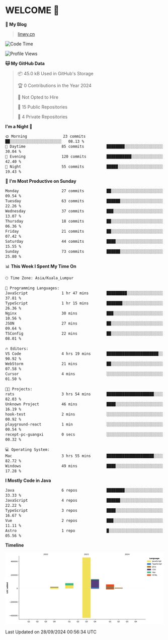 # WELCOME 👋

**🐶 My Blog**
> [linwy.cn](linwy.cn)

<!--START_SECTION:waka-->
![Code Time](http://img.shields.io/badge/Code%20Time-1%2C028%20hrs%2033%20mins-blue)

![Profile Views](http://img.shields.io/badge/Profile%20Views-1-blue)

**🐱 My GitHub Data** 

> 📦 45.0 kB Used in GitHub's Storage 
 > 
> 🏆 0 Contributions in the Year 2024
 > 
> 🚫 Not Opted to Hire
 > 
> 📜 15 Public Repositories 
 > 
> 🔑 4 Private Repositories 
 > 
**I'm a Night 🦉** 

```text
🌞 Morning                23 commits          ██░░░░░░░░░░░░░░░░░░░░░░░   08.13 % 
🌆 Daytime                85 commits          ████████░░░░░░░░░░░░░░░░░   30.04 % 
🌃 Evening                120 commits         ███████████░░░░░░░░░░░░░░   42.40 % 
🌙 Night                  55 commits          █████░░░░░░░░░░░░░░░░░░░░   19.43 % 
```
📅 **I'm Most Productive on Sunday** 

```text
Monday                   27 commits          ██░░░░░░░░░░░░░░░░░░░░░░░   09.54 % 
Tuesday                  63 commits          ██████░░░░░░░░░░░░░░░░░░░   22.26 % 
Wednesday                37 commits          ███░░░░░░░░░░░░░░░░░░░░░░   13.07 % 
Thursday                 18 commits          ██░░░░░░░░░░░░░░░░░░░░░░░   06.36 % 
Friday                   21 commits          ██░░░░░░░░░░░░░░░░░░░░░░░   07.42 % 
Saturday                 44 commits          ████░░░░░░░░░░░░░░░░░░░░░   15.55 % 
Sunday                   73 commits          ██████░░░░░░░░░░░░░░░░░░░   25.80 % 
```


📊 **This Week I Spent My Time On** 

```text
🕑︎ Time Zone: Asia/Kuala_Lumpur

💬 Programming Languages: 
JavaScript               1 hr 47 mins        █████████░░░░░░░░░░░░░░░░   37.81 % 
TypeScript               1 hr 15 mins        ███████░░░░░░░░░░░░░░░░░░   26.36 % 
Nginx                    30 mins             ███░░░░░░░░░░░░░░░░░░░░░░   10.56 % 
JSON                     27 mins             ██░░░░░░░░░░░░░░░░░░░░░░░   09.64 % 
TSConfig                 22 mins             ██░░░░░░░░░░░░░░░░░░░░░░░   08.01 % 

🔥 Editors: 
VS Code                  4 hrs 19 mins       ███████████████████████░░   90.92 % 
WebStorm                 21 mins             ██░░░░░░░░░░░░░░░░░░░░░░░   07.58 % 
Cursor                   4 mins              ░░░░░░░░░░░░░░░░░░░░░░░░░   01.50 % 

🐱‍💻 Projects: 
rats                     3 hrs 54 mins       █████████████████████░░░░   82.03 % 
Unknown Project          46 mins             ████░░░░░░░░░░░░░░░░░░░░░   16.19 % 
hook-test                2 mins              ░░░░░░░░░░░░░░░░░░░░░░░░░   00.92 % 
playground-react         1 min               ░░░░░░░░░░░░░░░░░░░░░░░░░   00.54 % 
recept-pc-guangxi        0 secs              ░░░░░░░░░░░░░░░░░░░░░░░░░   00.32 % 

💻 Operating System: 
Mac                      3 hrs 55 mins       █████████████████████░░░░   82.72 % 
Windows                  49 mins             ████░░░░░░░░░░░░░░░░░░░░░   17.28 % 
```

**I Mostly Code in Java** 

```text
Java                     6 repos             ████████░░░░░░░░░░░░░░░░░   33.33 % 
JavaScript               4 repos             ██████░░░░░░░░░░░░░░░░░░░   22.22 % 
TypeScript               3 repos             ████░░░░░░░░░░░░░░░░░░░░░   16.67 % 
Vue                      2 repos             ███░░░░░░░░░░░░░░░░░░░░░░   11.11 % 
Astro                    1 repo              █░░░░░░░░░░░░░░░░░░░░░░░░   05.56 % 
```



**Timeline**

![Lines of Code chart](https://raw.githubusercontent.com/rieraa/rieraa/main/assets/bar_graph.png)


 Last Updated on 28/09/2024 00:56:34 UTC
<!--END_SECTION:waka-->
